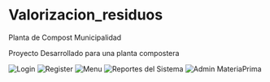 # Valorizacion_residuos
Planta de Compost Municipalidad

Proyecto Desarrollado para una planta compostera

![Login](https://user-images.githubusercontent.com/57787417/167309550-8e7923e8-6a0c-40b2-9eb7-c75bf3200f07.JPG)
![Register](https://user-images.githubusercontent.com/57787417/167309543-c535256b-275c-4710-a710-06bce820456b.JPG)
![Menu](https://user-images.githubusercontent.com/57787417/167309537-c413031d-9eea-436d-96d2-0166b1ed0801.JPG)
![Reportes del Sistema](https://user-images.githubusercontent.com/57787417/167309545-c16d2d81-800d-432a-a83a-3342240c1b31.JPG)
![Admin MateriaPrima](https://user-images.githubusercontent.com/57787417/167309551-8b315c06-0cab-4fb1-a82c-32e3b14322c9.JPG)

